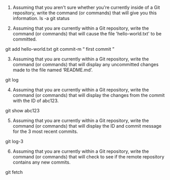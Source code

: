 
1. Assuming that you aren't sure whether you're currently inside of a Git repository, write the command (or commands) that will give you this information.
ls -a
git status


2. Assuming that you are currently within a Git repository, write the command (or commands) that will cause the file 'hello-world.txt' to be committed.

git add hello-world.txt
git commit-m “ first commit ”


3. Assuming that you are currently within a Git repository, write the command (or commands) that will display any uncommitted changes made to the file named ‘README.md’.

git log

4. Assuming that you are currently within a Git repository, write the command (or commands) that will display the changes from the commit with the ID of abc123.

git show abc123

5. Assuming that you are currently within a Git repository, write the command (or commands) that will display the ID and commit message for the 3 most recent commits.

git log-3


6. Assuming that you are currently within a Git repository, write the command (or commands) that will check to see if the remote repository contains any new commits.

git fetch
